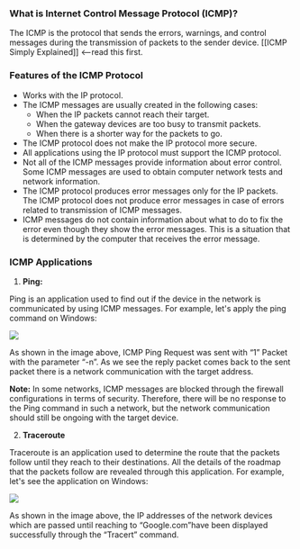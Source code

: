 ### What is Internet Control Message Protocol (ICMP)?

The ICMP is the protocol that sends the errors, warnings, and control messages during the transmission of packets to the sender device.
[[ICMP Simply Explained]] <--read this first.
  

### Features of the ICMP Protocol

- Works with the IP protocol.
- The ICMP messages are usually created in the following cases:
    - When the IP packets cannot reach their target.
    - When the gateway devices are too busy to transmit packets.
    - When there is a shorter way for the packets to go.
- The ICMP protocol does not make the IP protocol more secure.
- All applications using the IP protocol must support the ICMP protocol.
- Not all of the ICMP messages provide information about error control. Some ICMP messages are used to obtain computer network tests and network information.
- The ICMP protocol produces error messages only for the IP packets. The ICMP protocol does not produce error messages in case of errors related to transmission of ICMP messages.
- ICMP messages do not contain information about what to do to fix the error even though they show the error messages. This is a situation that is determined by the computer that receives the error message.

  

### ICMP Applications

1. **Ping:** 

Ping is an application used to find out if the device in the network is communicated by using ICMP messages. For example, let's apply the ping command on Windows:

![](https://ld-images-2.s3.us-east-2.amazonaws.com/Network+Fundamentals+II/images/image-30.png)

As shown in the image above, ICMP Ping Request was sent with “1” Packet with the parameter “-n”. As we see the reply packet comes back to the sent packet there is a network communication with the target address.

**Note:** In some networks, ICMP messages are blocked through the firewall configurations in terms of security. Therefore, there will be no response to the Ping command in such a network, but the network communication should still be ongoing with the target device.

2. **Traceroute**

Traceroute is an application used to determine the route that the packets follow until they reach to their destinations. All the details of the roadmap that the packets follow are revealed through this application. For example, let's see the application on Windows:

![](https://ld-images-2.s3.us-east-2.amazonaws.com/Network+Fundamentals+II/images/image-31.png)

As shown in the image above, the IP addresses of the network devices which are passed until reaching to “Google.com”have been displayed successfully through the “Tracert” command.